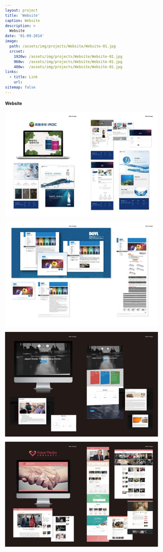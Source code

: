 ```yaml
---
layout: project
title: 'Website'
caption: Website
description: >
  Website
date: '01-09-2014'
image: 
  path: /assets/img/projects/Website/Website-01.jpg
  srcset: 
    1920w: /assets/img/projects/Website/Website-01.jpg
    960w:  /assets/img/projects/Website/Website-01.jpg
    480w:  /assets/img/projects/Website/Website-01.jpg
links:
  - title: Link
    url:
sitemap: false
---
```



#### Website
![](/assets/img/projects/Website/Website-03.jpg)

![](/assets/img/projects/Website/Website-04.jpg)

![](/assets/img/projects/Website/Website-01.jpg)

![](/assets/img/projects/Website/Website-02.jpg)
